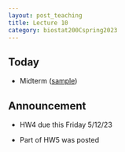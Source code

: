 ```yaml
---
layout: post_teaching
title: Lecture 10
category: biostat200Cspring2023
---
```


## Today

* Midterm ([sample](../../../../midterm/200c_midterm_sample.html))

## Announcement

* HW4 due this Friday 5/12/23

* Part of HW5 was posted


